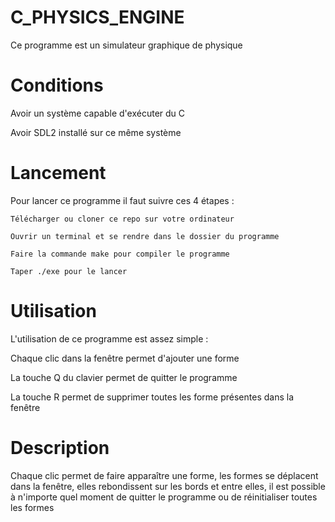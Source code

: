 # C_PHYSICS_ENGINE

Ce programme est un simulateur graphique de physique

# Conditions

Avoir un système capable d'exécuter du C 

Avoir SDL2 installé sur ce même système

# Lancement

Pour lancer ce programme il faut suivre ces 4 étapes :

    Télécharger ou cloner ce repo sur votre ordinateur

    Ouvrir un terminal et se rendre dans le dossier du programme
    
    Faire la commande make pour compiler le programme
    
    Taper ./exe pour le lancer

# Utilisation

L'utilisation de ce programme est assez simple :

Chaque clic dans la fenêtre permet d'ajouter une forme

La touche Q du clavier permet de quitter le programme

La touche R permet de supprimer toutes les forme présentes dans la fenêtre

# Description 

Chaque clic permet de faire apparaître une forme, les formes se déplacent dans la fenêtre,
elles rebondissent sur les bords et entre elles, il est possible à n'importe quel moment 
de quitter le programme ou de réinitialiser toutes les formes
